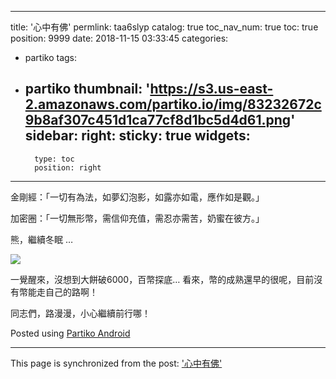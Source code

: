 
---
title: '心中有佛'
permlink: taa6slyp
catalog: true
toc_nav_num: true
toc: true
position: 9999
date: 2018-11-15 03:33:45
categories:
- partiko
tags:
- partiko
thumbnail: 'https://s3.us-east-2.amazonaws.com/partiko.io/img/83232672c9b8af307c451d1ca77cf8d1bc5d4d61.png'
sidebar:
    right:
        sticky: true
widgets:
    -
        type: toc
        position: right
---


金剛經：「一切有為法，如夢幻泡影，如露亦如電，應作如是觀。」

加密圈：「一切無形幣，需信仰充值，需忍亦需苦，奶蜜在彼方。」

熊，繼續冬眠 …

![](https://s3.us-east-2.amazonaws.com/partiko.io/img/83232672c9b8af307c451d1ca77cf8d1bc5d4d61.png)

一覺醒來，沒想到大餅破6000，百幣探底… 看來，幣的成熟還早的很呢，目前沒有幣能走自己的路啊！

同志們，路漫漫，小心繼續前行哪！


Posted using [Partiko Android](https://steemit.com/@partiko-android)

- - -

This page is synchronized from the post: ['心中有佛'](https://steemit.com/@deanliu/taa6slyp)
